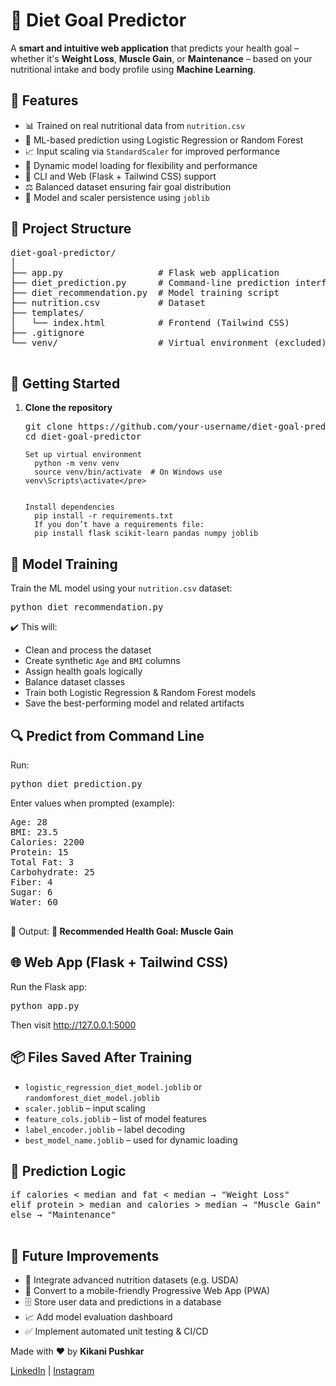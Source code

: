 <!-- <h2> 🥗 Diet Goal Predictor </h2>

<p>  smart and intuitive web application that predicts your health goal – whether it's Weight Loss, Muscle Gain, or Maintenance – based on your nutritional intake and body profile using Machine Learning. </p>

<h3> 🌟 Features </h3>

📊 Trained on real nutritional data from nutrition.csv

🤖 ML-based prediction using best of Logistic Regression or Random Forest

📈 Scaled inputs using StandardScaler for better model performance

🧠 Dynamic model loading for flexibility and performance

🧪 CLI and Web support (Flask + Tailwind CSS UI)

⚖️ Balanced dataset for fair training across all health goals

💾 All trained models and scalers are persisted with joblib

</h3>📂 Project Structure </h3>
diet-goal-predictor/ <br>
│ <br>
├── app.py                      # Flask web application <br>
├── diet_prediction.py         # Command-line prediction interface <br>
├── diet_recommendation.py     # Model training script <br>
├── nutrition.csv              # Dataset <br>
├── templates/ <br>
│   └── index.html             # Frontend HTML (Tailwind CSS) <br>
├── .gitignore <br>
└── venv/                      # Virtual environment (not included) <br>

<h3> 🚀 Getting Started </h3>
1. Clone the repository
git clone https://github.com/your-username/diet-goal-predictor.git
cd diet-goal-predictor

2. Set up the virtual environment
python -m venv venv
source venv/bin/activate  # On Windows use `venv\Scripts\activate`

3. Install dependencies
pip install -r requirements.txt


If you don’t have requirements.txt, create it with:

flask
scikit-learn
pandas
numpy
joblib

<h3>🧠 Model Training </h3>

To train the ML model using the nutrition.csv dataset:

python diet_recommendation.py


✔️ This will:

Clean and process the data

Create synthetic Age and BMI columns

Assign goals based on nutrient logic

Balance dataset

Train two models (LogisticRegression, RandomForest)

Save the best performing model + scaler, encoder, and feature columns

🔍 Predict from Command Line

<b> Run: </b>

python diet_prediction.py


Enter the values when prompted:

Age: 28
BMI: 23.5
Calories: 220
Protein: 15
Total Fat: 3
Carbohydrate: 25
Fiber: 4
Sugar: 6
Water: 60


<b>📢 Output: </b>

🥗 Recommended Health Goal: Muscle Gain

🌐 Web App (Flask + Tailwind CSS)
Run the Flask app:
python app.py


Visit: http://127.0.0.1:5000


<h4>📦 Files Saved After Training </h4>

logistic_regression_diet_model.joblib or randomforest_diet_model.joblib

scaler.joblib – for input scaling

feature_cols.joblib – list of features used

label_encoder.joblib – for decoding output

best_model_name.joblib – used by web app for dynamic loading

<h3> 🤖 Prediction Logic </h3>

The health goal is assigned using nutrient thresholds:

if calories < median and fat < median → "Weight Loss"
elif protein > median and calories > median → "Muscle Gain"
else → "Maintenance"


Made with love by ❤️ Kikani Pushkar 
Let's connect on:
    LinkedIn: https://www.linkedin.com/in/pushkar-kikani-984b0a34a/
    Instagram: https://instagram.com/itzpushkar_21 -->


  <h1>🥗 Diet Goal Predictor</h1>

  <p>
    A <strong>smart and intuitive web application</strong> that predicts your health goal – 
    whether it's <strong>Weight Loss</strong>, <strong>Muscle Gain</strong>, or 
    <strong>Maintenance</strong> – based on your nutritional intake and body profile using 
    <strong>Machine Learning</strong>.
  </p>

  <h2>🌟 Features</h2>
  <ul>
    <li>📊 Trained on real nutritional data from <code>nutrition.csv</code></li>
    <li>🤖 ML-based prediction using Logistic Regression or Random Forest</li>
    <li>📈 Input scaling via <code>StandardScaler</code> for improved performance</li>
    <li>🧠 Dynamic model loading for flexibility and performance</li>
    <li>🧪 CLI and Web (Flask + Tailwind CSS) support</li>
    <li>⚖️ Balanced dataset ensuring fair goal distribution</li>
    <li>💾 Model and scaler persistence using <code>joblib</code></li>
  </ul>

  <h2>📂 Project Structure</h2>
  <pre>
diet-goal-predictor/
│
├── app.py                  # Flask web application
├── diet_prediction.py      # Command-line prediction interface
├── diet_recommendation.py  # Model training script
├── nutrition.csv           # Dataset
├── templates/
│   └── index.html          # Frontend (Tailwind CSS)
├── .gitignore
└── venv/                   # Virtual environment (excluded)
  </pre>

  <h2>🚀 Getting Started</h2>

  <ol>
    <li><strong>Clone the repository</strong><br>
      <pre>git clone https://github.com/your-username/diet-goal-predictor.git
cd diet-goal-predictor</pre>
    </li>

    Set up virtual environment
      python -m venv venv
      source venv/bin/activate  # On Windows use venv\Scripts\activate</pre>


    Install dependencies
      pip install -r requirements.txt
      If you don’t have a requirements file:
      pip install flask scikit-learn pandas numpy joblib
    
  </ol>

  <h2>🧠 Model Training</h2>
  <p>Train the ML model using your <code>nutrition.csv</code> dataset:</p>
  <pre>python diet_recommendation.py</pre>

  <div class="highlight">
    ✔️ This will:
    <ul>
      <li>Clean and process the dataset</li>
      <li>Create synthetic <code>Age</code> and <code>BMI</code> columns</li>
      <li>Assign health goals logically</li>
      <li>Balance dataset classes</li>
      <li>Train both Logistic Regression & Random Forest models</li>
      <li>Save the best-performing model and related artifacts</li>
    </ul>
  </div>

  <h2>🔍 Predict from Command Line</h2>
  <p>Run:</p>
  <pre>python diet_prediction.py</pre>
  <p>Enter values when prompted (example):</p>
  <pre>
Age: 28
BMI: 23.5
Calories: 2200
Protein: 15
Total Fat: 3
Carbohydrate: 25
Fiber: 4
Sugar: 6
Water: 60
  </pre>

  <div class="highlight">
    📢 Output: <strong>🥗 Recommended Health Goal: Muscle Gain</strong>
  </div>

  <h2>🌐 Web App (Flask + Tailwind CSS)</h2>
  <p>Run the Flask app:</p>
  <pre>python app.py</pre>
  <p>Then visit <a href="http://127.0.0.1:5000" target="_blank">http://127.0.0.1:5000</a></p>

  <h2>📦 Files Saved After Training</h2>
  <ul>
    <li><code>logistic_regression_diet_model.joblib</code> or <code>randomforest_diet_model.joblib</code></li>
    <li><code>scaler.joblib</code> – input scaling</li>
    <li><code>feature_cols.joblib</code> – list of model features</li>
    <li><code>label_encoder.joblib</code> – label decoding</li>
    <li><code>best_model_name.joblib</code> – used for dynamic loading</li>
  </ul>

  <h2>🤖 Prediction Logic</h2>
  <pre>
if calories < median and fat < median → "Weight Loss"
elif protein > median and calories > median → "Muscle Gain"
else → "Maintenance"
  </pre>

  <h2>📌 Future Improvements</h2>
  <ul>
    <li>🧬 Integrate advanced nutrition datasets (e.g. USDA)</li>
    <li>📱 Convert to a mobile-friendly Progressive Web App (PWA)</li>
    <li>🗄️ Store user data and predictions in a database</li>
    <li>📈 Add model evaluation dashboard</li>
    <li>✅ Implement automated unit testing & CI/CD</li>
  </ul>

  <footer>
    <p>Made with ❤️ by <strong>Kikani Pushkar</strong></p>
    <p>
      <a href="https://www.linkedin.com/in/pushkar-kikani-984b0a34a/" target="_blank">LinkedIn</a> |
      <a href="https://instagram.com/itzpushkar_21" target="_blank">Instagram</a>
    </p>
  </footer>

